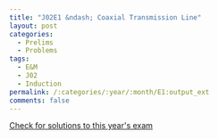 ```yaml
---
title: "J02E1 &ndash; Coaxial Transmission Line"
layout: post
categories:
  - Prelims
  - Problems
tags:
  - E&M
  - J02
  - Induction
permalink: /:categories/:year/:month/E1:output_ext
comments: false
---
```

<object data="2002J1E.pdf" type="application/pdf" width="100%" height="500"></object>
<div class="message"><a href='https://princetonprelim.com/prelim/8/'>Check for solutions to this year's exam</a></div>